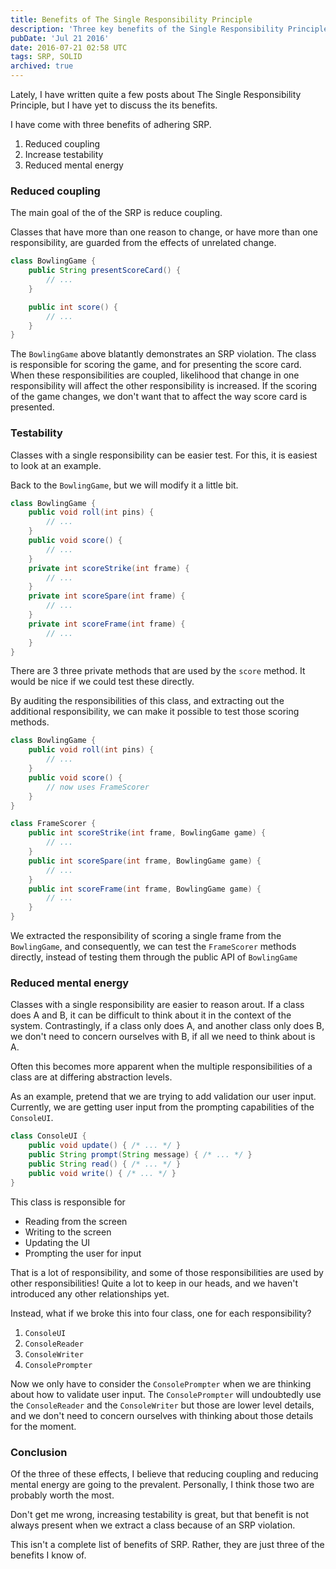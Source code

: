```yaml
---
title: Benefits of The Single Responsibility Principle
description: 'Three key benefits of the Single Responsibility Principle - reduced coupling, increased testability, and reduced mental energy.'
pubDate: 'Jul 21 2016'
date: 2016-07-21 02:58 UTC
tags: SRP, SOLID
archived: true
---
```


Lately, I have written quite a few posts about The Single Responsibility Principle, but I have yet to discuss the its benefits.

I have come with three benefits of adhering SRP.

1. Reduced coupling
3. Increase testability
4. Reduced mental energy

### Reduced coupling

The main goal of the of the SRP is reduce coupling.

Classes that have more than one reason to change, or have more than one responsibility, are guarded from the effects of unrelated change.

```java
class BowlingGame {
    public String presentScoreCard() {
        // ...
    }

    public int score() {
        // ...
    }
}
```

The `BowlingGame` above blatantly demonstrates an SRP violation. The class is responsible for scoring the game, and for presenting the score card. When these responsibilities are coupled, likelihood that change in one responsibility will affect the other responsibility is increased. If the scoring of the game changes, we don't want that to affect the way score card is presented.

### Testability

Classes with a single responsibility can be easier test. For this, it is easiest to look at an example.

Back to the `BowlingGame`, but we will modify it a little bit.

```java
class BowlingGame {
    public void roll(int pins) {
        // ...
    }
    public void score() {
        // ...
    }
    private int scoreStrike(int frame) {
        // ...
    }
    private int scoreSpare(int frame) {
        // ...
    }
    private int scoreFrame(int frame) {
        // ...
    }
}
```

There are 3 three private methods that are used by the `score` method. It would be nice if we could test these directly.

By auditing the responsibilities of this class, and extracting out the additional responsibility, we can make it possible to test those scoring methods.

```java
class BowlingGame {
    public void roll(int pins) {
        // ...
    }
    public void score() {
        // now uses FrameScorer
    }
}

class FrameScorer {
    public int scoreStrike(int frame, BowlingGame game) {
        // ...
    }
    public int scoreSpare(int frame, BowlingGame game) {
        // ...
    }
    public int scoreFrame(int frame, BowlingGame game) {
        // ...
    }
}
```

We extracted the responsibility of scoring a single frame from the `BowlingGame`, and consequently, we can test the `FrameScorer` methods directly, instead of testing them through the public API of `BowlingGame`

### Reduced mental energy

Classes with a single responsibility are easier to reason arout. If a class does A and B, it can be difficult to think about it in the context of the system. Contrastingly, if a class only does A, and another class only does B, we don't need to concern ourselves with B, if all we need to think about is A.

Often this becomes more apparent when the multiple responsibilities of a class are at differing abstraction levels.

As an example, pretend that we are trying to add validation our user input. Currently, we are getting user input from the prompting capabilities of the `ConsoleUI`.

```java
class ConsoleUI {
    public void update() { /* ... */ }
    public String prompt(String message) { /* ... */ }
    public String read() { /* ... */ }
    public void write() { /* ... */ }
}
```

This class is responsible for

* Reading from the screen
* Writing to the screen
* Updating the UI
* Prompting the user for input

That is a lot of responsibility, and some of those responsibilities are used by other responsibilities! Quite a lot to keep in our heads, and we haven't introduced any other relationships yet.

Instead, what if we broke this into four class, one for each responsibility?

1. `ConsoleUI`
2. `ConsoleReader`
3. `ConsoleWriter`
4. `ConsolePrompter`

Now we only have to consider the `ConsolePrompter` when we are thinking about how to validate user input. The `ConsolePrompter` will undoubtedly use the `ConsoleReader` and the `ConsoleWriter` but those are lower level details, and we don't need to concern ourselves with thinking about those details for the moment.


### Conclusion

Of the three of these effects, I believe that reducing coupling and reducing mental energy are going to the prevalent. Personally, I think those two are probably worth the most.

Don't get me wrong, increasing testability is great, but that benefit is not always present when we extract a class because of an SRP violation.

This isn't a complete list of benefits of SRP. Rather, they are just three of the benefits I know of.
